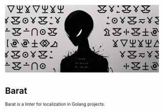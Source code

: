 ![Logo](https://raw.githubusercontent.com/snapp-incubator/barat/3d8f169319dcb7398ab3e7b7fbb645f848dc897a/BARAT.png?token=AL5FOQRTLRCYGRZH5UTXTTTD2BSOU)

# Barat
Barat is a linter for localization in Golang projects. 

